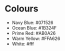 # Colours

- Navy Blue: #071526
- Ocean Blue: #1B324F
- Prime Red: #AB0A26
- Warm Yellow: #FFA626
- White: #fff
